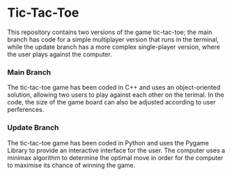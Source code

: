 # Tic-Tac-Toe

This repository contains two versions of the game tic-tac-toe; the main branch has code for a simple multiplayer version that runs in the terminal, while the update branch has a more complex single-player version, where the user plays against the computer.

### Main Branch

The tic-tac-toe game has been coded in C++ and uses an object-oriented solution, allowing two users to play against each other on the terimal. In the code, the size of the game board can also be adjusted according to user perferences.

### Update Branch 

The tic-tac-toe game has been coded in Python and uses the Pygame Library to provide an interactive interface for the user. The computer uses a minimax algorithm to determine the optimal move in order for the computer to maximise its chance of winning the game.
